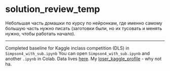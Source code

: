 # solution_review_temp

Небольшая часть домашки по курсу по нейронкам, где именно самому большую часть нужно писать (заготовки были, но их тусовать и менять нужно, чтобы работать начало).
___

Completed baseline for Kaggle inclass competition (DLS) in `Simpson4_with_sub.ipynb`
You can open `Simpson4_with_sub.ipynb` and another `.ipynb` in Colab. Data lives [here](https://www.kaggle.com/c/simpsons4/data).
My [loser_kaggle_profile](https://www.kaggle.com/pashtetickus) - why not ha.
